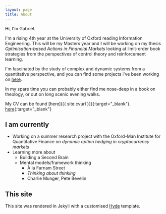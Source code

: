 ```yaml
---
layout: page
title: About
---
```


Hi, I'm Gabriel. 

I'm a rising 4th year at the University of Oxford reading Information Engineering. This will be my Masters year and I will be working on my thesis *Optimisation-based Actions in Financial Markets* looking at limit-order book strategies from the perspectives of control theory and reinforcement learning. 

I'm fascinated by the study of complex and dynamic systems from a quantitative perspective, and you can find some projects I've been working on [here](/projects.md).

In my spare time you can probably either find me nose-deep in a book on theology, or out on long scenic evening walks.

My CV can be found [here]({{ site.cvurl }}){:target="_blank"}. [here](/cv_GabrielChu.pdf){:target="_blank"}

## I am currently

* Working on a summer research project with the Oxford-Man Institute for Quantitative Finance on *dynamic option hedging in cryptocurrency markets*
* Learning more about 
  * Building a Second Brain
  * Mental models/framework thinking
    * À la Farnam Street
    * *Thinking about thinking*
    * Charlie Munger, Pete Bevelin

## This site

This site was rendered in Jekyll with a customised [Hyde](https://github.com/poole/hyde) template.

